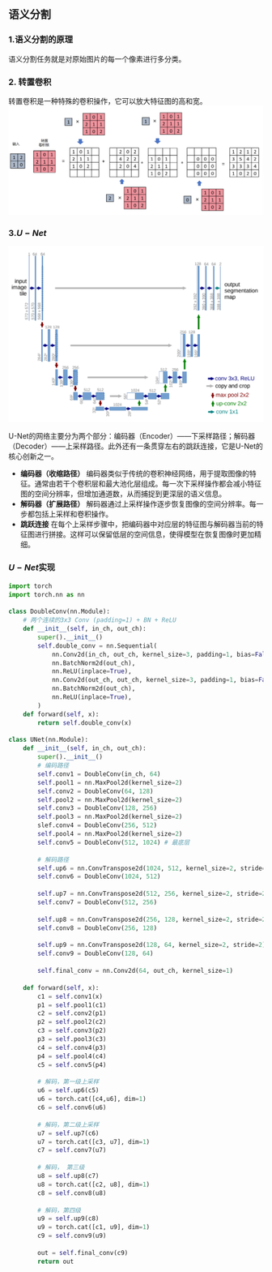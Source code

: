 ## 语义分割

### 1.语义分割的原理

语义分割任务就是对原始图片的每一个像素进行多分类。

### 2. 转置卷积

转置卷积是一种特殊的卷积操作，它可以放大特征图的高和宽。
![转置卷积](./image/11_7.png "转置卷积")

### 3.$U-Net$

![U-Net](./image/11_8.png "U-Net")

U-Net的网络主要分为两个部分：编码器（Encoder）——下采样路径；解码器（Decoder）——上采样路径。此外还有一条贯穿左右的跳跃连接，它是U-Net的核心创新之一。

- **编码器（收缩路径）**
  编码器类似于传统的卷积神经网络，用于提取图像的特征。通常由若干个卷积层和最大池化层组成。每一次下采样操作都会减小特征图的空间分辨率，但增加通道数，从而捕捉到更深层的语义信息。
- **解码器（扩展路径）**
  解码器通过上采样操作逐步恢复图像的空间分辨率。每一步都包括上采样和卷积操作。
- **跳跃连接**
  在每个上采样步骤中，把编码器中对应层的特征图与解码器当前的特征图进行拼接。这样可以保留低层的空间信息，使得模型在恢复图像时更加精细。

### $U-Net$实现

```python
import torch
import torch.nn as nn

class DoubleConv(nn.Module):
    # 两个连续的3x3 Conv (padding=1) + BN + ReLU
    def __init__(self, in_ch, out_ch):
        super().__init__()
        self.double_conv = nn.Sequential(
        	nn.Conv2d(in_ch, out_ch, kernel_size=3, padding=1, bias=False),
            nn.BatchNorm2d(out_ch),
            nn.ReLU(inplace=True),
            nn.Conv2d(out_ch, out_ch, kernel_size=3, padding=1, bias=False),
            nn.BatchNorm2d(out_ch),
            nn.ReLU(inplace=True),
        )
	def forward(self, x):
        return self.double_conv(x)
    
class UNet(nn.Module):
    def __init__(self, in_ch, out_ch):
        super().__init__()
        # 编码路径
        self.conv1 = DoubleConv(in_ch, 64)
        self.pool1 = nn.MaxPool2d(kernel_size=2)
        self.conv2 = DoubleConv(64, 128)
        self.pool2 = nn.MaxPool2d(kernel_size=2)
        self.conv3 = DoubleConv(128, 256)
        self.pool3 = nn.MaxPool2d(kernel_size=2)
        slef.conv4 = DoubleConv(256, 512)
        self.pool4 = nn.MaxPool2d(kernel_size=2)
        self.conv5 = DoubleConv(512, 1024) # 最底层
        
        # 解码路径
        self.up6 = nn.ConvTranspose2d(1024, 512, kernel_size=2, stride=2) # 上采样 x 2
        self.conv6 = DoubleConv(1024, 512)
        
        self.up7 = nn.ConvTranspose2d(512, 256, kernel_size=2, stride=2)
        self.conv7 = DoubleConv(512, 256)
        
        self.up8 = nn.ConvTranspose2d(256, 128, kernel_size=2, stride=2)
        self.conv8 = DoubleConv(256, 128)
        
        self.up9 = nn.ConvTranspose2d(128, 64, kernel_size=2, stride=2)
        self.conv9 = DoubleConv(128, 64)
        
        self.final_conv = nn.Conv2d(64, out_ch, kernel_size=1)
        
	def forward(self, x):
        c1 = self.conv1(x)
        p1 = self.pool1(c1)
        c2 = self.conv2(p1)
        p2 = self.pool2(c2)
        c3 = self.conv3(p2)
        p3 = self.pool3(c3)
        c4 = self.conv4(p3)
        p4 = self.pool4(c4)
        c5 = self.conv5(p4)
        
        # 解码，第一级上采样
        u6 = self.up6(c5)
        u6 = torch.cat([c4,u6], dim=1)
        c6 = self.conv6(u6)
        
        # 解码，第二级上采样
        u7 = self.up7(c6)
        u7 = torch.cat([c3, u7], dim=1)
        c7 = self.conv7(u7)
        
        # 解码， 第三级
        u8 = self.up8(c7)
        u8 = torch.cat([c2, u8], dim=1)
        c8 = self.conv8(u8)
        
        # 解码，第四级
        u9 = self.up9(c8)
        u9 = torch.cat([c1, u9], dim=1)
        c9 = self.conv9(u9)
        
        out = self.final_conv(c9)
        return out
```

